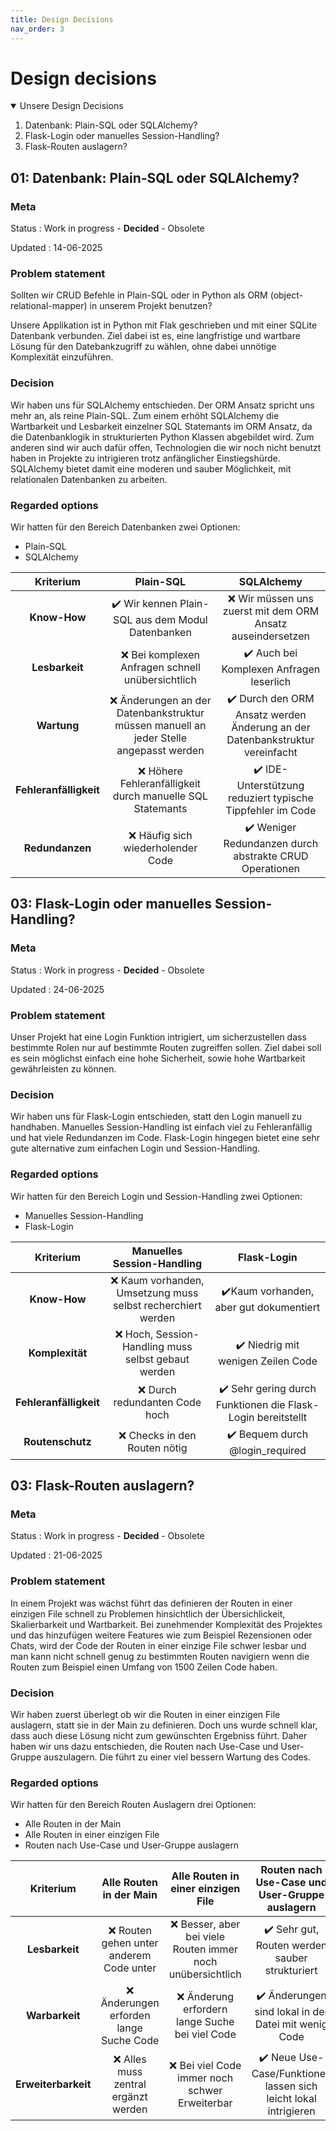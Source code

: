 ```yaml
---
title: Design Decisions
nav_order: 3
---
```



# Design decisions

<details open markdown="block">

<summary>Unsere Design Decisions</summary>

1. Datenbank: Plain-SQL oder SQLAlchemy?
2. Flask-Login oder manuelles Session-Handling?
3. Flask-Routen auslagern?

</details>

## 01: Datenbank: Plain-SQL oder SQLAlchemy?

### Meta

Status
: Work in progress - **Decided** - Obsolete

Updated
: 14-06-2025

### Problem statement

Sollten wir CRUD Befehle in Plain-SQL oder in Python als ORM (object-relational-mapper) in unserem Projekt benutzen?

Unsere Applikation ist in Python mit Flak geschrieben und mit einer SQLite Datenbank verbunden. Ziel dabei ist es, eine langfristige und wartbare Lösung für den Datebankzugriff zu wählen, ohne dabei unnötige Komplexität einzuführen.


### Decision

Wir haben uns für SQLAlchemy entschieden. Der ORM Ansatz spricht uns mehr an, als reine Plain-SQL. Zum einem erhöht SQLAlchemy die Wartbarkeit und Lesbarkeit einzelner SQL Statemants im ORM Ansatz, da die Datenbanklogik in strukturierten Python Klassen abgebildet wird. Zum anderen sind wir auch dafür offen, Technologien die wir noch nicht benutzt haben in Projekte zu intrigieren trotz anfänglicher Einstiegshürde. SQLAlchemy bietet damit eine moderen und sauber Möglichkeit, mit relationalen Datenbanken zu arbeiten.

### Regarded options

Wir hatten für den Bereich Datenbanken zwei Optionen:

+ Plain-SQL
+ SQLAlchemy

| Kriterium | Plain-SQL | SQLAlchemy
| :---: | :---: | :---: |
| **Know-How** | ✔️ Wir kennen Plain-SQL aus dem Modul Datenbanken | ❌ Wir müssen uns zuerst mit dem ORM Ansatz auseindersetzen 
| **Lesbarkeit** | ❌ Bei komplexen Anfragen schnell unübersichtlich | ✔️ Auch bei Komplexen Anfragen leserlich
| **Wartung** | ❌ Änderungen an der Datenbankstruktur müssen manuell an jeder Stelle angepasst werden | ✔️ Durch den ORM Ansatz werden Änderung an der Datenbankstruktur vereinfacht 
| **Fehleranfälligkeit** | ❌ Höhere Fehleranfälligkeit durch manuelle SQL Statemants | ✔️ IDE-Unterstützung reduziert typische Tippfehler im Code 
| **Redundanzen** | ❌ Häufig sich wiederholender Code | ✔️ Weniger Redundanzen durch abstrakte CRUD Operationen

## 03: Flask-Login oder manuelles Session-Handling?

### Meta

Status
: Work in progress - **Decided** - Obsolete

Updated
: 24-06-2025

### Problem statement

Unser Projekt hat eine Login Funktion intrigiert, um sicherzustellen dass bestimmte Rolen nur auf bestimmte Routen zugreiffen sollen. Ziel dabei soll es sein möglichst einfach eine hohe Sicherheit, sowie hohe Wartbarkeit gewährleisten zu können. 


### Decision

Wir haben uns für Flask-Login entschieden, statt den Login manuell zu handhaben. Manuelles Session-Handling ist einfach viel zu Fehleranfällig und hat viele Redundanzen im Code. Flask-Login hingegen bietet eine sehr gute alternative zum einfachen Login und Session-Handling. 

### Regarded options

Wir hatten für den Bereich Login und Session-Handling zwei Optionen:

+ Manuelles Session-Handling
+ Flask-Login

| Kriterium | Manuelles Session-Handling | Flask-Login
| :---: | :---: | :---: |
| **Know-How** | ❌ Kaum vorhanden, Umsetzung muss selbst recherchiert werden | ✔️Kaum vorhanden, aber gut dokumentiert
|**Komplexität**| ❌ Hoch, Session-Handling muss selbst gebaut werden | ✔️ Niedrig mit wenigen Zeilen Code
|**Fehleranfälligkeit**| ❌ Durch redundanten Code hoch | ✔️ Sehr gering durch Funktionen die Flask-Login bereitstellt 
|**Routenschutz**| ❌ Checks in den Routen nötig | ✔️ Bequem durch @login_required


## 03: Flask-Routen auslagern?

### Meta

Status
: Work in progress - **Decided** - Obsolete

Updated
: 21-06-2025

### Problem statement

In einem Projekt was wächst führt das definieren der Routen in einer einzigen File schnell zu Problemen hinsichtlich der Übersichlickeit, Skalierbarkeit und Wartbarkeit. Bei zunehmender Komplexität des Projektes und das hinzufügen weitere Features wie zum Beispiel Rezensionen oder Chats, wird der Code der Routen in einer einzige File schwer lesbar und man kann nicht schnell genug zu bestimmten Routen navigiern wenn die Routen zum Beispiel einen Umfang von 1500 Zeilen Code haben.


### Decision

Wir haben zuerst überlegt ob wir die Routen in einer einzigen File auslagern, statt sie in der Main zu definieren. Doch uns wurde schnell klar, dass auch diese Lösung nicht zum gewünschten Ergebniss führt. Daher haben wir uns dazu entschieden, die Routen nach Use-Case und User-Gruppe auszulagern. Die führt zu einer viel bessern Wartung des Codes. 

### Regarded options

Wir hatten für den Bereich Routen Auslagern drei Optionen:

+ Alle Routen in der Main
+ Alle Routen in einer einzigen File
+ Routen nach Use-Case und User-Gruppe auslagern

| Kriterium | Alle Routen in der Main | Alle Routen in einer einzigen File | Routen nach Use-Case und User-Gruppe auslagern
| :---: | :---: | :---: | :---: |
| **Lesbarkeit**| ❌ Routen gehen unter anderem Code unter | ❌ Besser, aber bei viele Routen immer noch unübersichtlich | ✔️ Sehr gut, Routen werden sauber strukturiert
| **Warbarkeit**| ❌ Änderungen erforden lange Suche Code | ❌ Änderung erfordern lange Suche bei viel Code | ✔️ Änderungen sind lokal in der Datei mit wenig Code 
|**Erweiterbarkeit** | ❌ Alles muss zentral ergänzt werden | ❌ Bei viel Code immer noch schwer Erweiterbar | ✔️ Neue Use-Case/Funktionen lassen sich leicht lokal intrigieren



<!---
Quelle von: https://github.com/hwrberlin/fswd-app/blob/main/docs/design-decisions.md letzter Zugriff am: 12.06.2025
-->